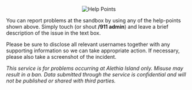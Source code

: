 <p align="center">
  <img class="img-thumbnail" src="https://alethiaisland.files.wordpress.com/2016/10/help-point-signs_001.jpg?w=300" alt="Help Points">
</p>

You can report problems at the sandbox by using any of the help-points shown above. Simply touch (or shout **/911 admin**) and leave a brief description of the issue in the text box.

Please be sure to disclose all relevant usernames together with any supporting information so we can take appropriate action. If necessary, please also take a screenshot of the incident.

_This service is for problems occurring at Alethia Island only. Misuse may result in a ban. Data submitted through the service is confidential and will not be published or shared with third parties._

